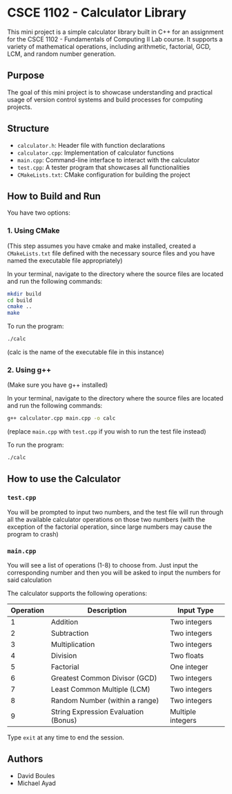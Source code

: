 # CSCE 1102 - Calculator Library

This mini project is a simple calculator library built in C++ for an assignment for the CSCE 1102 - Fundamentals of Computing II Lab course. It supports a variety of mathematical operations, including arithmetic, factorial, GCD, LCM, and random number generation.

## Purpose

The goal of this mini project is to showcase understanding and practical usage of version control systems and build processes for computing projects.

## Structure
- `calculator.h`: Header file with function declarations
- `calculator.cpp`: Implementation of calculator functions
- `main.cpp`: Command-line interface to interact with the calculator
- `test.cpp`: A tester program that showcases all functionalities
- `CMakeLists.txt`: CMake configuration for building the project

## How to Build and Run

You have two options:

### 1. Using CMake
(This step assumes you have cmake and make installed, created a `CMakeLists.txt` file defined with the necessary source files and you have named the executable file appropriately)

In your terminal, navigate to the directory where the source files are located and run the following commands:
  
```bash
mkdir build
cd build
cmake ..
make
```

To run the program:
```bash
./calc
```
(calc is the name of the executable file in this instance)

### 2. Using g++
(Make sure you have g++ installed)

In your terminal, navigate to the directory where the source files are located and run the following commands:

```bash
g++ calculator.cpp main.cpp -o calc
```
(replace `main.cpp` with `test.cpp` if you wish to run the test file instead)

  To run the program:
  ```bash
  ./calc
  ```

## How to use the Calculator
### `test.cpp`
You will be prompted to input two numbers, and the test file will run through all the available calculator operations on those two numbers (with the exception of the factorial operation, since large numbers may cause the program to crash)

### `main.cpp`
You will see a list of operations (1-8) to choose from. Just input the corresponding number and then you will be asked to input the numbers for said calculation

The calculator supports the following operations:

| Operation | Description                         | Input Type        |
|-----------|-------------------------------------|-------------------|
| 1         | Addition                            | Two integers      |
| 2         | Subtraction                         | Two integers      |
| 3         | Multiplication                      | Two integers      |
| 4         | Division                            | Two floats        |
| 5         | Factorial                           | One integer       |
| 6         | Greatest Common Divisor (GCD)       | Two integers      |
| 7         | Least Common Multiple (LCM)         | Two integers      |
| 8         | Random Number (within a range)      | Two integers      |
| 9         | String Expression Evaluation (Bonus)| Multiple integers |

Type `exit` at any time to end the session.

## Authors

- David Boules
- Michael Ayad
